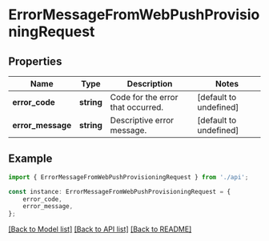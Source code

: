 # ErrorMessageFromWebPushProvisioningRequest


## Properties

Name | Type | Description | Notes
------------ | ------------- | ------------- | -------------
**error_code** | **string** | Code for the error that occurred. | [default to undefined]
**error_message** | **string** | Descriptive error message. | [default to undefined]

## Example

```typescript
import { ErrorMessageFromWebPushProvisioningRequest } from './api';

const instance: ErrorMessageFromWebPushProvisioningRequest = {
    error_code,
    error_message,
};
```

[[Back to Model list]](../README.md#documentation-for-models) [[Back to API list]](../README.md#documentation-for-api-endpoints) [[Back to README]](../README.md)
